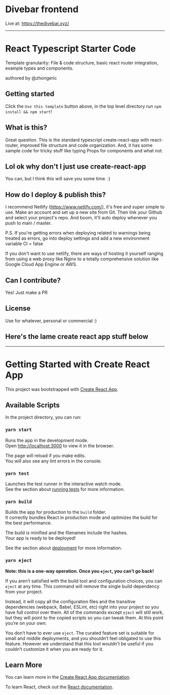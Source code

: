 # Divebar frontend
Live at: https://thedivebar.xyz/

---

# React Typescript Starter Code

Template granularity: File & code structure, basic react router integration, example types and components.

authored by @zhongeric

## Getting started

Click the `Use this template` button above, in the top level directory run `npm install && npm start`!

## What is this?

Great question. This is the standard typescript create-react-app with react-router, improved file structure and code organization. And, it has some sample code for tricky stuff like typing Props for components and what not.

## Lol ok why don't I just use create-react-app

You can, but I think this will save you some time. :)

## How do I deploy & publish this?

I recommend Netlify (https://www.netlify.com/), it's free and super simple to use. Make an account and set up a new site from Git. Then link your Github and select your project's repo. And boom, it'll auto deploy whenever you push to main / master.

P.S. If you're getting errors when deploying related to warnings being treated as errors, go into deploy settings and add a new environment variable CI = false

If you don't want to use netlify, there are ways of hosting it yourself ranging from using a web proxy like Nginx to a totally comprehensive solution like Google Cloud App Engine or AWS.

## Can I contribute?

Yes! Just make a PR

## License

Use for whatever, personal or commercial :)

## Here's the lame create react app stuff below

---

# Getting Started with Create React App

This project was bootstrapped with [Create React App](https://github.com/facebook/create-react-app).

## Available Scripts

In the project directory, you can run:

### `yarn start`

Runs the app in the development mode.\
Open [http://localhost:3000](http://localhost:3000) to view it in the browser.

The page will reload if you make edits.\
You will also see any lint errors in the console.

### `yarn test`

Launches the test runner in the interactive watch mode.\
See the section about [running tests](https://facebook.github.io/create-react-app/docs/running-tests) for more information.

### `yarn build`

Builds the app for production to the `build` folder.\
It correctly bundles React in production mode and optimizes the build for the best performance.

The build is minified and the filenames include the hashes.\
Your app is ready to be deployed!

See the section about [deployment](https://facebook.github.io/create-react-app/docs/deployment) for more information.

### `yarn eject`

**Note: this is a one-way operation. Once you `eject`, you can’t go back!**

If you aren’t satisfied with the build tool and configuration choices, you can `eject` at any time. This command will remove the single build dependency from your project.

Instead, it will copy all the configuration files and the transitive dependencies (webpack, Babel, ESLint, etc) right into your project so you have full control over them. All of the commands except `eject` will still work, but they will point to the copied scripts so you can tweak them. At this point you’re on your own.

You don’t have to ever use `eject`. The curated feature set is suitable for small and middle deployments, and you shouldn’t feel obligated to use this feature. However we understand that this tool wouldn’t be useful if you couldn’t customize it when you are ready for it.

## Learn More

You can learn more in the [Create React App documentation](https://facebook.github.io/create-react-app/docs/getting-started).

To learn React, check out the [React documentation](https://reactjs.org/).
